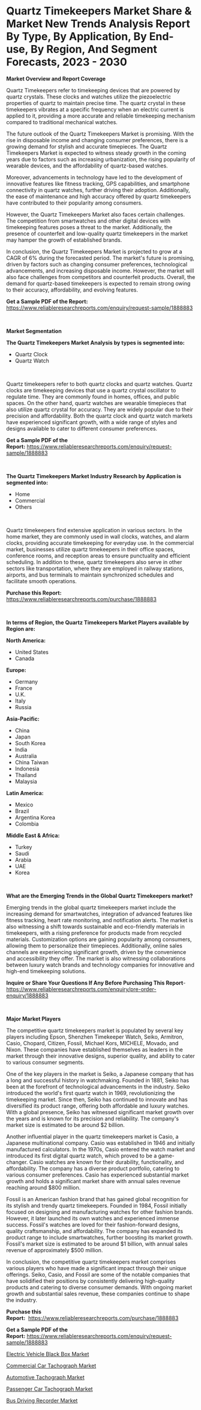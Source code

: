 <p><h1>Quartz Timekeepers Market Share & Market New Trends Analysis Report By Type, By Application, By End-use, By Region, And Segment Forecasts, 2023 - 2030</h1></p><p><strong>Market Overview and Report Coverage</strong></p>
<p><p>Quartz Timekeepers refer to timekeeping devices that are powered by quartz crystals. These clocks and watches utilize the piezoelectric properties of quartz to maintain precise time. The quartz crystal in these timekeepers vibrates at a specific frequency when an electric current is applied to it, providing a more accurate and reliable timekeeping mechanism compared to traditional mechanical watches.</p><p>The future outlook of the Quartz Timekeepers Market is promising. With the rise in disposable income and changing consumer preferences, there is a growing demand for stylish and accurate timepieces. The Quartz Timekeepers Market is expected to witness steady growth in the coming years due to factors such as increasing urbanization, the rising popularity of wearable devices, and the affordability of quartz-based watches.</p><p>Moreover, advancements in technology have led to the development of innovative features like fitness tracking, GPS capabilities, and smartphone connectivity in quartz watches, further driving their adoption. Additionally, the ease of maintenance and high accuracy offered by quartz timekeepers have contributed to their popularity among consumers.</p><p>However, the Quartz Timekeepers Market also faces certain challenges. The competition from smartwatches and other digital devices with timekeeping features poses a threat to the market. Additionally, the presence of counterfeit and low-quality quartz timekeepers in the market may hamper the growth of established brands.</p><p>In conclusion, the Quartz Timekeepers Market is projected to grow at a CAGR of 6% during the forecasted period. The market's future is promising, driven by factors such as changing consumer preferences, technological advancements, and increasing disposable income. However, the market will also face challenges from competitors and counterfeit products. Overall, the demand for quartz-based timekeepers is expected to remain strong owing to their accuracy, affordability, and evolving features.</p></p>
<p><strong>Get a Sample PDF of the Report:</strong> <a href="https://www.reliableresearchreports.com/enquiry/request-sample/1888883">https://www.reliableresearchreports.com/enquiry/request-sample/1888883</a></p>
<p>&nbsp;</p>
<p><strong>Market Segmentation</strong></p>
<p><strong>The Quartz Timekeepers Market Analysis by types is segmented into:</strong></p>
<p><ul><li>Quartz Clock</li><li>Quartz Watch</li></ul></p>
<p>&nbsp;</p>
<p><p>Quartz timekeepers refer to both quartz clocks and quartz watches. Quartz clocks are timekeeping devices that use a quartz crystal oscillator to regulate time. They are commonly found in homes, offices, and public spaces. On the other hand, quartz watches are wearable timepieces that also utilize quartz crystal for accuracy. They are widely popular due to their precision and affordability. Both the quartz clock and quartz watch markets have experienced significant growth, with a wide range of styles and designs available to cater to different consumer preferences.</p></p>
<p><strong>Get a Sample PDF of the Report:</strong>&nbsp;<a href="https://www.reliableresearchreports.com/enquiry/request-sample/1888883">https://www.reliableresearchreports.com/enquiry/request-sample/1888883</a></p>
<p>&nbsp;</p>
<p><strong>The Quartz Timekeepers Market Industry Research by Application is segmented into:</strong></p>
<p><ul><li>Home</li><li>Commercial</li><li>Others</li></ul></p>
<p>&nbsp;</p>
<p><p>Quartz timekeepers find extensive application in various sectors. In the home market, they are commonly used in wall clocks, watches, and alarm clocks, providing accurate timekeeping for everyday use. In the commercial market, businesses utilize quartz timekeepers in their office spaces, conference rooms, and reception areas to ensure punctuality and efficient scheduling. In addition to these, quartz timekeepers also serve in other sectors like transportation, where they are employed in railway stations, airports, and bus terminals to maintain synchronized schedules and facilitate smooth operations.</p></p>
<p><strong>Purchase this Report:</strong>&nbsp; <a href="https://www.reliableresearchreports.com/purchase/1888883">https://www.reliableresearchreports.com/purchase/1888883</a></p>
<p>&nbsp;</p>
<p><strong>In terms of Region, the Quartz Timekeepers Market Players available by Region are:</strong></p>
<p>
    <p> <strong> North America: </strong>
        <ul>
            <li>United States</li>
            <li>Canada</li>
        </ul>
        </p> 
    <p> <strong> Europe: </strong>
        <ul>
            <li>Germany</li>
            <li>France</li>
            <li>U.K.</li>
            <li>Italy</li>
            <li>Russia</li>
        </ul>
        </p> 
    <p> <strong> Asia-Pacific: </strong>
        <ul>
            <li>China</li>
            <li>Japan</li>
            <li>South Korea</li>
            <li>India</li>
            <li>Australia</li>
            <li>China Taiwan</li>
            <li>Indonesia</li>
            <li>Thailand</li>
            <li>Malaysia</li>
        </ul>
        </p> 
    <p> <strong> Latin America: </strong>
        <ul>
            <li>Mexico</li>
            <li>Brazil</li>
            <li>Argentina Korea</li>
            <li>Colombia</li>
        </ul>
        </p> 
    <p> <strong> Middle East & Africa: </strong>
        <ul>
            <li>Turkey</li>
            <li>Saudi</li>
            <li>Arabia</li>
            <li>UAE</li>
            <li>Korea</li>
        </ul>
    </p>
    </p>
<p>&nbsp;</p>
<p><strong>What are the Emerging Trends in the Global Quartz Timekeepers market?</strong></p>
<p><p>Emerging trends in the global quartz timekeepers market include the increasing demand for smartwatches, integration of advanced features like fitness tracking, heart rate monitoring, and notification alerts. The market is also witnessing a shift towards sustainable and eco-friendly materials in timekeepers, with a rising preference for products made from recycled materials. Customization options are gaining popularity among consumers, allowing them to personalize their timepieces. Additionally, online sales channels are experiencing significant growth, driven by the convenience and accessibility they offer. The market is also witnessing collaborations between luxury watch brands and technology companies for innovative and high-end timekeeping solutions.</p></p>
<p><strong>Inquire or Share Your Questions If Any Before Purchasing This Report</strong>- <a href="https://www.reliableresearchreports.com/enquiry/pre-order-enquiry/1888883">https://www.reliableresearchreports.com/enquiry/pre-order-enquiry/1888883</a></p>
<p>&nbsp;</p>
<p><strong>Major Market Players</strong></p>
<p><p>The competitive quartz timekeepers market is populated by several key players including Epson, Shenzhen Timekeeper Watch, Seiko, Armitron, Casio, Chopard, Citizen, Fossil, Michael Kors, MICHELE, Movado, and Nixon. These companies have established themselves as leaders in the market through their innovative designs, superior quality, and ability to cater to various consumer segments.</p><p>One of the key players in the market is Seiko, a Japanese company that has a long and successful history in watchmaking. Founded in 1881, Seiko has been at the forefront of technological advancements in the industry. Seiko introduced the world's first quartz watch in 1969, revolutionizing the timekeeping market. Since then, Seiko has continued to innovate and has diversified its product range, offering both affordable and luxury watches. With a global presence, Seiko has witnessed significant market growth over the years and is known for its precision and reliability. The company's market size is estimated to be around $2 billion.</p><p>Another influential player in the quartz timekeepers market is Casio, a Japanese multinational company. Casio was established in 1946 and initially manufactured calculators. In the 1970s, Casio entered the watch market and introduced its first digital quartz watch, which proved to be a game-changer. Casio watches are known for their durability, functionality, and affordability. The company has a diverse product portfolio, catering to various consumer preferences. Casio has experienced substantial market growth and holds a significant market share with annual sales revenue reaching around $800 million.</p><p>Fossil is an American fashion brand that has gained global recognition for its stylish and trendy quartz timekeepers. Founded in 1984, Fossil initially focused on designing and manufacturing watches for other fashion brands. However, it later launched its own watches and experienced immense success. Fossil's watches are loved for their fashion-forward designs, quality craftsmanship, and affordability. The company has expanded its product range to include smartwatches, further boosting its market growth. Fossil's market size is estimated to be around $1 billion, with annual sales revenue of approximately $500 million.</p><p>In conclusion, the competitive quartz timekeepers market comprises various players who have made a significant impact through their unique offerings. Seiko, Casio, and Fossil are some of the notable companies that have solidified their positions by consistently delivering high-quality products and catering to diverse consumer demands. With ongoing market growth and substantial sales revenue, these companies continue to shape the industry.</p></p>
<p><strong>Purchase this Report:</strong>&nbsp;&nbsp;<a href="https://www.reliableresearchreports.com/purchase/1888883">https://www.reliableresearchreports.com/purchase/1888883</a></p>
<p></p>
<p><strong>Get a Sample PDF of the Report:</strong>&nbsp;<a href="https://www.reliableresearchreports.com/enquiry/request-sample/1888883">https://www.reliableresearchreports.com/enquiry/request-sample/1888883</a></p>
<p><p><a href="https://medium.com/@aliwilldvm/electric-vehicle-black-box-market-trends-forecast-and-competitive-analysis-to-2030-5bb58ac94c4b">Electric Vehicle Black Box Market</a></p><p><a href="https://medium.com/@dinafritsch/commercial-car-tachograph-market-analysis-its-cagr-market-segmentation-and-global-industry-6bf19d0151db">Commercial Car Tachograph Market</a></p><p><a href="https://medium.com/@jenniebrown07/analyzing-automotive-tachograph-market-global-industry-perspective-and-forecast-2023-to-2030-ef7822ff1387">Automotive Tachograph Market</a></p><p><a href="https://medium.com/@albertakoss2023/decoding-passenger-car-tachograph-market-metrics-market-share-trends-and-growth-patterns-f482f716b1e6">Passenger Car Tachograph Market</a></p><p><a href="https://medium.com/@janbogisich/bus-driving-recorder-market-trends-and-market-analysis-forecasted-for-period-2023-2030-0452dbd20cd5">Bus Driving Recorder Market</a></p></p>